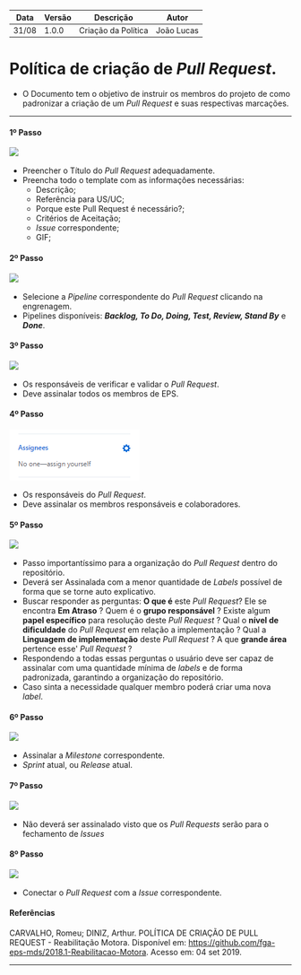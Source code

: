 Data|Versão|Descrição|Autor
-|-|-|-
31/08|1.0.0|Criação da Política| João Lucas|

# Política de criação de _Pull Request_.

* O Documento tem o objetivo de instruir os membros do projeto de como padronizar a criação de um _Pull Request_ e suas respectivas marcações.

---

#### 1º Passo

![](https://i.ibb.co/3r3Xc4X/pass1.png)

- Preencher o Título do _Pull Request_ adequadamente.
- Preencha todo o template com as informações necessárias:
  - Descrição;
  - Referência para US/UC;
  - Porque este Pull Request é necessário?;
  - Critérios de Aceitação;
  - _Issue_ correspondente;
  - GIF;


#### 2º Passo

![](https://i.ibb.co/XFgZTR1/passo3.png)

- Selecione a _Pipeline_ correspondente do _Pull Request_ clicando na engrenagem.
- Pipelines disponíveis: ***Backlog, To Do, Doing, Test, Review, Stand By*** e ***Done***.

#### 3º Passo

![](https://i.ibb.co/T4fjHBb/pass2.png)


- Os responsáveis de verificar e validar o _Pull Request_.
- Deve assinalar todos os membros de EPS.


#### 4º Passo

![](https://raw.githubusercontent.com/RomeuCarvalhoAntunes/2018.1-Reabilitacao-Motora/master/docs/imagens/Tutoriais/Tutorial_PullRequest_04.png)

- Os responsáveis do _Pull Request_.
- Deve assinalar os membros responsáveis e colaboradores.

#### 5º Passo

![](https://i.ibb.co/kBkMfgB/passo5.png)

- Passo importantíssimo para a organização do _Pull Request_ dentro do repositório.
- Deverá ser Assinalada com a menor quantidade de _Labels_ possível de forma que se torne auto explicativo.
- Buscar responder as perguntas: **O que é** este _Pull Request_? Ele se encontra **Em Atraso** ? Quem é o **grupo responsável** ? Existe algum **papel específico** para resolução deste _Pull Request_ ? Qual o **nível de dificuldade** do _Pull Request_ em relação a implementação ? Qual a **Linguagem de implementação** deste _Pull Request_ ? A que **grande área** pertence esse' _Pull Request_ ?
- Respondendo a todas essas perguntas o usuário deve ser capaz de assinalar com uma quantidade mínima de _labels_ e de forma padronizada, garantindo a organização do repositório.
- Caso sinta a necessidade qualquer membro poderá criar uma nova _label_.

#### 6º Passo

![](https://i.ibb.co/QHDqfj3/Tutorial-Issue-05.png)

- Assinalar a _Milestone_ correspondente.
- _Sprint_ atual, ou _Release_ atual.

#### 7º Passo

![](https://i.ibb.co/ggnrrMG/passo8.png)

- Não deverá ser assinalado visto que os _Pull Requests_ serão para o fechamento de _Issues_

#### 8º Passo

![](https://i.ibb.co/ctGZwMV/pass3.png)

- Conectar o _Pull Request_ com a _Issue_ correspondente.

#### Referências

CARVALHO, Romeu; DINIZ, Arthur. POLÍTICA DE CRIAÇÃO DE PULL REQUEST - Reabilitação Motora. Disponível em: <https://github.com/fga-eps-mds/2018.1-Reabilitacao-Motora>. Acesso em: 04 set 2019.

---
